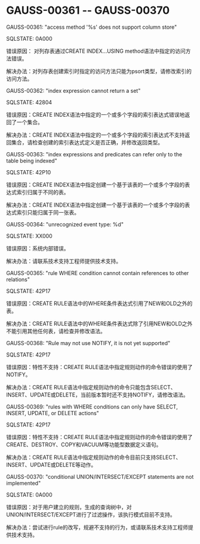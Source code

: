 # GAUSS-00361 -- GAUSS-00370

GAUSS-00361: "access method '%s' does not support column store"

SQLSTATE: 0A000

错误原因： 对列存表通过CREATE INDEX...USING method语法中指定的访问方法错误。

解决办法：对列存表创建索引时指定的访问方法只能为psort类型，请修改索引的访问方法。

GAUSS-00362: "index expression cannot return a set"

SQLSTATE: 42804

错误原因：CREATE INDEX语法中指定的一个或多个字段的索引表达式错误地返回了一个集合。

解决办法：CREATE INDEX语法中指定的一个或多个字段的索引表达式不支持返回集合，请检查创建的索引表达式定义是否正确，并修改返回类型。

GAUSS-00363: "index expressions and predicates can refer only to the table being indexed"

SQLSTATE: 42P10

错误原因：CREATE INDEX语法中指定创建一个基于该表的一个或多个字段的表达式索引归属于不同的表。

解决办法：CREATE INDEX语法中指定创建一个基于该表的一个或多个字段的表达式索引只能归属于同一张表。

GAUSS-00364: "unrecognized event type: %d"

SQLSTATE: XX000

错误原因：系统内部错误。

解决办法：请联系技术支持工程师提供技术支持。

GAUSS-00365: "rule WHERE condition cannot contain references to other relations"

SQLSTATE: 42P17

错误原因：CREATE RULE语法中的WHERE条件表达式引用了NEW和OLD之外的表。

解决办法：CREATE RULE语法中的WHERE条件表达式除了引用NEW和OLD之外不能引用其他任何表，请检查并修改语法。

GAUSS-00368: "Rule may not use NOTIFY, it is not yet supported"

SQLSTATE: 42P17

错误原因：特性不支持：CREATE RULE语法中指定规则动作的命令错误的使用了NOTIFY。

解决办法：CREATE RULE语法中指定规则动作的命令只能包含SELECT、INSERT、UPDATE或DELETE，当前版本暂时还不支持NOTIFY，请修改语法。

GAUSS-00369: "rules with WHERE conditions can only have SELECT, INSERT, UPDATE, or DELETE actions"

SQLSTATE: 42P17

错误原因：特性不支持：CREATE RULE语法中指定规则动作的命令错误的使用了CREATE、DESTROY、COPY和VACUUM等功能型数据定义语句。

解决办法：CREATE RULE语法中指定规则动作的命令目前只支持SELECT、INSERT、UPDATE或DELETE等动作。

GAUSS-00370: "conditional UNION/INTERSECT/EXCEPT statements are not implemented"

SQLSTATE: 0A000

错误原因：对于用户建立的规则，生成的查询树中，对UNION/INTERSECT/EXCEPT进行了过滤操作，该执行模式目前不支持。

解决办法：尝试进行rule的改写，规避不支持的行为，或请联系技术支持工程师提供技术支持。
